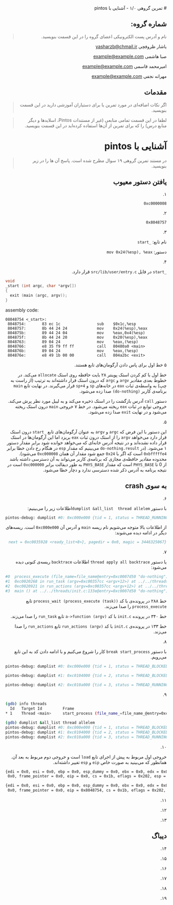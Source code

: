 <div dir="rtl">
# تمرین گروهی ۱/۰ - آشنایی با pintos

## شماره گروه:

> نام و آدرس پست الکترونیکی اعضای گروه را در این قسمت بنویسید.

یاشار ظروفچی <yasharzb@chmail.ir>

صبا هاشمی <example@example.com>

امیرمحمد قاسمی <example@example.com>

مهرانه نجفی <example@example.com>

## مقدمات

> اگر نکات اضافه‌ای در مورد تمرین یا برای دستیاران آموزشی دارید در این قسمت بنویسید.

> لطفا در این قسمت تمامی منابعی (غیر از مستندات Pintos، اسلاید‌ها و دیگر منابع درس) را که برای تمرین از آن‌ها استفاده کرده‌اید در این قسمت بنویسید.

# آشنایی با pintos

> در مستند تمرین گروهی ۱۹ سوال مطرح شده است. پاسخ آن ها را در زیر بنویسید.

## یافتن دستور معیوب


۱.

`‍0xc0000008‍`

۲.

`0x8048757`

۳.

نام تابع: `_start`

دستور: `mov 0x24(%esp), %eax`

۴.

`_start` در فایل  `src/lib/user/entry.c` قرار دارد.

<div dir="ltr">

```c
void
_start (int argc, char *argv[])
{
  exit (main (argc, argv));
}
```

assembly code:

```x86asm
08048754 <_start>:
 8048754:       83 ec 1c                sub    $0x1c,%esp
 8048757:       8b 44 24 24             mov    0x24(%esp),%eax
 804875b:       89 44 24 04             mov    %eax,0x4(%esp)
 804875f:       8b 44 24 20             mov    0x20(%esp),%eax
 8048763:       89 04 24                mov    %eax,(%esp)
 8048766:       e8 35 f9 ff ff          call   80480a0 <main>
 804876b:       89 04 24                mov    %eax,(%esp)
 804876e:       e8 49 1b 00 00          call   804a2bc <exit>
```

</div>
۵ خط اول برای پاس دادن آرگومان‌های تابع هستند.

خط اول با کم کردن استک پوینتر ۲۸ بایت حافظه روی استک `allocate` می‌کند. در خطوط بعدی مقادیر `argv` و `argc` که درون استک قرار داشته‌اند به ترتیب (از راست به چپ) به واسطه‌ی ثبات `eax` در خانه‌های `sp` و `sp+4` قرار می‌گیرند.
در نهایت تابع `main` برنامه‌ی کاربر `(do-nothing)` صدا زده می‌شود.

دستور `call` آدرس بازگشت را در استک ذخیره می‌کند و به لیبل مورد نظر پرش می‌کند.
خروجی توابع در ثبات `eax` ریخته می‌شود. در خط ۷ خروجی `main` درون استک ریخته می‌شود و در نهایت `exit` صدا زده می‌شود.

۵.

این دستور با این فرض که `argc` و `argv` به عنوان آرگومان‌های تابع `_start` درون استک قرار دارد می‌خواهد `argv` را از استک درون ثبات `eax` بریزد اما این آرگومان‌ها در استک قرار داده نشده‌اند و در نتیجه آدرس خانه‌‌ای که می‌خواهد خوانده شود برابر مقدار دستور ۱ می‌شود. (در `do-nothing.result` می‌بینیم که مقدار `esp` در هنگام رخ دادن خطا برابر  `0xbfffffe4` است که اگر با `0x24` جمع شود مقدار آن همان `0xc000008` می‌شود). 
محدوده مقادیر حافظه‌ی مجازی که برنامه‌ی کاربر می‌تواند به آن دسترسی داشته باشد از 0 تا `PHYS_BASE` است که مقدار `PHYS_BASE` به طور دیفالت برابر `0xc000000` است در نتیجه برنامه به آدرس ذکر شده دسترسی ندارد و دچار خطا می‌شود.

## به سوی crash

۶.

با دستور `dumplist &all_list  thread allelem`اطلاعات زیر را می‌بینیم:
<div dir="ltr">

```bash
pintos-debug: dumplist #0: 0xc000e000 {tid = 1, status = THREAD_RUNNING, name = "main", '\000' <repeats 11 times>, stack = 0xc000edec <incomplete sequence \357>, priority = 31, allelem = {prev = 0xc0035910 <all_list>, next = 0xc0104020}, elem = {prev = 0xc0035920 <ready_list>, next = 0xc0035928 <ready_list+8>}, pagedir = 0x0, magic = 3446325067}
```
</div>

از اطلاعات بالا متوجه می‌شویم نام ریسه `main` و آدرس آن  `0xc000e000` است.
ریسه‌های دیگر در ادامه دیده می‌شوند:

```bash
pintos-debug: dumplist #1: 0xc0104000 {tid = 2, status = THREAD_BLOCKED, name = "idle", '\000' <repeats 11 times>, stack = 0xc0104f34 "", priority = 0, allelem = {prev = 0xc000e020, next = 0xc0035918 <all_list+8>}, elem = {prev = 0xc0035920 <ready_list>, next = 0xc0035928 <ready_list+8>}, pagedir = 0x0, magic = 3446325067}
```

۷.

یا دستور `thread apply all backtrace` اطلاعات `backtrace` ریسه‌ی کنونی دیده می‌شود:
<div dir="ltr">

```bash
#0  process_execute (file_name=file_name@entry=0xc0007d50 "do-nothing") at ../../userprog/process.c:36ready_list+8>}, pagedir = 0x0, magic = 3446325067}
#1  0xc0020268 in run_task (argv=0xc00357cc <argv+12>) at ../../threads/init.c:288
#2  0xc0020921 in run_actions (argv=0xc00357cc <argv+12>) at ../../threads/init.c:340
#3  main () at ../../threads/init.c:133e@entry=0xc0007d50 "do-nothing") at ../../userprog/process.c:36
```
</div>

خط ۲۸۸ در پرونده‌ی با کد  `process_wait (process_execute (task))` تابع `process_execute` را صدا می‌زند.

خط ۳۴۰ در پرونده `init.c` با کد `a->function (argv)` تابع `run_task` را صدا می‌زند.

خط ۱۳۳ در پرونده‌ی `init.c` با کد `run_actions (argv)` تابع `run_actions` را صدا می‌زند.

۸.

با دستور `break start_process` کار را شروع می‌کنیم و با ادامه دادن کد به این تابع می‌رویم.

<div dir="ltr">

```bash
pintos-debug: dumplist #0: 0xc000e000 {tid = 1, status = THREAD_BLOCKED, name = "main", '\000' <repeats 11 times>, stack = 0xc000eeac "\001", priority = 31, allelem = {prev = 0xc0035910 <all_list>, next = 0xc0104020}, elem = {prev = 0xc0037314 <temporary+4>, next = 0xc003731c <temporary+12>}, pagedir = 0x0, magic = 3446325067}

pintos-debug: dumplist #1: 0xc0104000 {tid = 2, status = THREAD_BLOCKED, name = "idle", '\000' <repeats 11 times>, stack = 0xc0104f34 "", priority = 0, allelem = {prev = 0xc000e020, next = 0xc010a020}, elem = {prev = 0xc0035920 <ready_list>, next = 0xc0035928 <ready_list+8>}, pagedir = 0x0, magic = 3446325067}

pintos-debug: dumplist #2: 0xc010a000 {tid = 3, status = THREAD_RUNNING, name = "do-nothing\000\000\000\000\000", stack = 0xc010afd4 "", priority = 31, allelem = {prev = 0xc0104020, next = 0xc0035918 <all_list+8>}, elem = {prev = 0xc0035920 <ready_list>, next = 0xc0035928 <ready_list+8>}, pagedir = 0x0, magic = 3446325067}
```
</div>

۹. 
<div dir="ltr">

```bash
(gdb) info threads
  Id   Target Id         Frame
* 1    Thread <main>     start_process (file_name_=file_name_@entry=0xc0109000) at ../../userprog/process.c:55
```
```bash
(gdb) dumplist &all_list thread allelem
pintos-debug: dumplist #0: 0xc000e000 {tid = 1, status = THREAD_BLOCKED, name = "main", '\000' <repeats 11 times>, stack = 0xc000eeac "\001", priority = 31, allelem = {prev = 0xc0035910 <all_list>, next = 0xc0104020}, elem = {prev = 0xc0037314 <temporary+4>, next = 0xc003731c <temporary+12>}, pagedir = 0x0, magic = 3446325067}
pintos-debug: dumplist #1: 0xc0104000 {tid = 2, status = THREAD_BLOCKED, name = "idle", '\000' <repeats 11 times>, stack = 0xc0104f34 "", priority = 0, allelem = {prev = 0xc000e020, next = 0xc010a020}, elem = {prev = 0xc0035920 <ready_list>, next = 0xc0035928 <ready_list+8>}, pagedir = 0x0, magic = 3446325067}
pintos-debug: dumplist #2: 0xc010a000 {tid = 3, status = THREAD_RUNNING, name = "do-nothing\000\000\000\000\000", stack = 0xc010afd4 "", priority = 31, allelem = {prev = 0xc0104020, next = 0xc0035918 <all_list+8>}, elem = {prev = 0xc0035920 <ready_list>, next = 0xc0035928 <ready_list+8>}, pagedir = 0x0, magic = 3446325067}
```
</div>
۱۰.

خروجی اول مربوط به پیش از اجرای تابع `load` است و خروجی دوم مربوط به بعد آن. همانطور که می‌بینید به صورت خاص `eip` و `esp` تغییر داشته‌اند.

<div dir="ltr">

```bash
{edi = 0x0, esi = 0x0, ebp = 0x0, esp_dummy = 0x0, ebx = 0x0, edx = 0x0, ecx = 0x0, eax = 0x0, gs = 0x23, fs = 0x23, es = 0x23, ds = 0x23, vec_no = 0x0, error_code =
 0x0, frame_pointer = 0x0, eip = 0x0, cs = 0x1b, eflags = 0x202, esp = 0x0, ss = 0x23}

{edi = 0x0, esi = 0x0, ebp = 0x0, esp_dummy = 0x0, ebx = 0x0, edx = 0x0, ecx = 0x0, eax = 0x0, gs = 0x23, fs = 0x23, es = 0x23, ds = 0x23, vec_no = 0x0, error_code =
 0x0, frame_pointer = 0x0, eip = 0x8048754, cs = 0x1b, eflags = 0x202, esp = 0xc0000000, ss = 0x23}
 ```


</div>

۱۱.

۱۲.

۱۳.

## دیباگ

۱۴.

۱۵.

۱۶.

۱۷.

۱۸.

۱۹.
</div>